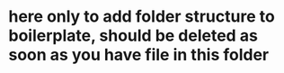 # here only to add folder structure to boilerplate, should be deleted as soon as you have file in this folder